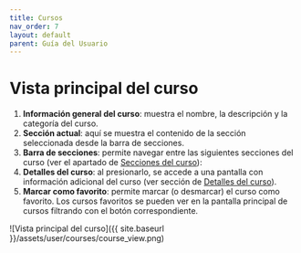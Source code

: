 ```yaml
---
title: Cursos
nav_order: 7
layout: default
parent: Guía del Usuario
---
```


# Vista principal del curso

1. **Información general del curso**: muestra el nombre, la descripción y la categoría del curso.
2. **Sección actual**: aquí se muestra el contenido de la sección seleccionada desde la barra de secciones.
3. **Barra de secciones**: permite navegar entre las siguientes secciones del curso (ver el apartado de [Secciones del curso](sections)):
4. **Detalles del curso**: al presionarlo, se accede a una pantalla con información adicional del curso (ver sección de [Detalles del curso](details)).
5. **Marcar como favorito**: permite marcar (o desmarcar) el curso como favorito. Los cursos favoritos se pueden ver en la pantalla principal de cursos filtrando con el botón correspondiente.

![Vista principal del curso]({{ site.baseurl }}/assets/user/courses/course_view.png)
